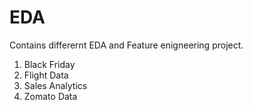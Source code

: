 # EDA

Contains differernt EDA and Feature enigneering project.
1. Black Friday
2. Flight Data
3. Sales Analytics
4. Zomato Data
